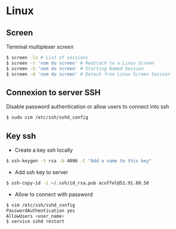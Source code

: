 # Linux

## Screen

Terminal multiplexer _screen_

```bash
$ screen -ls # List of sessions
$ screen -r 'nom du screen' # Reattach to a Linux Screen
$ screen -S 'nom du screen' # Starting Named Session
$ screen -d 'nom du screen' # Detach from Linux Screen Session
```

## Connexion to server SSH

Disable password authentication or allow users to connect into ssh
```bash
$ sudo vim /etc/ssh/sshd_config
```

## Key ssh 

- Create a key ssh locally

```bash
$ ssh-keygen -t rsa -b 4096 -C "Add a name to this key"
```

- Add ssh key to server 

```bash
$ ssh-copy-id -i ~/.ssh/id_rsa.pub acuffel@51.91.80.58
```

- Allow to connect with password

```bash
$ vim /etc/ssh/sshd_config 
PasswordAuthentication yes
AllowUsers <user_name>
$ service sshd restart
```
